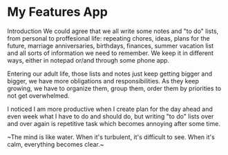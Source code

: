 # My Features App

Introduction
We could agree that we all write some notes and "to do" lists, from personal to proffesional life: repeating chores, ideas, plans for the future,
marriage anniversaries, birthdays, finances, summer vacation list and all sorts of information we need to remember.
We keep it in different ways, either in notepad or/and through some phone app.

Entering our adult life, those lists and notes just keep getting bigger and bigger, we have more obligations and responsibilities.
As they keep growing, we have to organize them, group them, order them by priorities to not get overwhelmed.

I noticed I am more productive when I create plan for the day ahead and even week what I have to do and should do, but writing
"to do" lists over and over again is repetitive task which becomes annoying after some time.





~The mind is like water. When it's turbulent, it's difficult to see. When it's calm, everything becomes clear.~